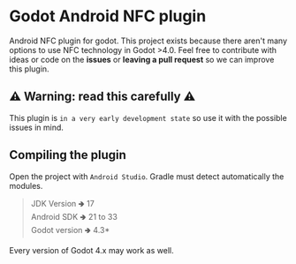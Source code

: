 # Godot Android NFC plugin

Android NFC plugin for godot. This project exists because there aren't many options to use NFC technology in Godot >4.0. 
Feel free to contribute with ideas or code on the **issues** or **leaving a pull request** so we can improve this plugin.

## ⚠️ Warning: read this carefully ⚠️

This plugin is ```in a very early development state``` so use it with the possible issues in mind.

## Compiling the plugin
Open the project with ```Android Studio```. Gradle must detect automatically the modules.

> JDK Version 🢂 17 <br>
> Android SDK 🢂 21 to 33 <br> 
> Godot version 🢂 4.3*

Every version of Godot 4.x may work as well.

